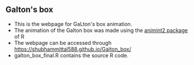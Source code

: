 ## Galton's box 
* This is the webpage for GaLton's box animation. <br />
* The animation of the Galton box was made using the <a href="https://github.com/tdhock/animint2" >animint2 package</a> of R <br />
* The webpage can be accessed through https://shubhammittal588.github.io/Galton_box/ <br />
* galton_box_final.R contains the source R code.
